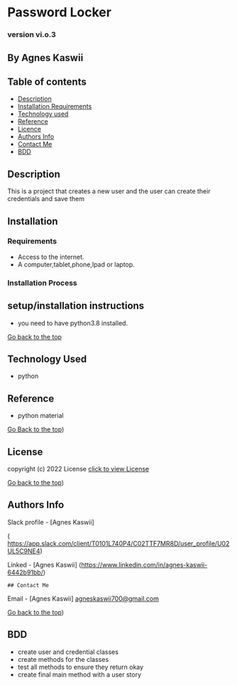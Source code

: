 # Password Locker


### version vi.o.3

## By Agnes Kaswii
## Table of contents

+ [Description](#description)
+ [Installation Requirements](#installation)
+ [Technology used](#technology-used)
+ [Reference](#reference)
+ [Licence](#license)
+ [Authors Info](#author-Info)
+ [Contact Me](#contact-me)
+ [BDD](#bdd)

## Description
<p> This is a project that creates a new user and the user can create their credentials and save them </p>

## Installation

### Requirements
* Access to the internet.
* A computer,tablet,phone,Ipad or laptop.

### Installation Process

## setup/installation instructions
* you need to have python3.8 installed.
 

 [Go back to the top]( #passwordLocker)

 ## Technology Used
 * python

 

 ## Reference
  * python material
  

  [Go Back to the top]( #passwordLocker))

  ## License
   copyright (c) 2022 License [click to view License](lICENSE)

   [Go back to the top](#passwordLocker))

   ## Authors Info

   Slack profile - [Agnes Kaswii]

  ( https://app.slack.com/client/T0101L740P4/C02TTF7MR8D/user_profile/U02UL5C9NE4)

  Linked - [Agnes Kaswii]
  (https://www.linkedin.com/in/agnes-kaswii-6442b91bb/)

    ## Contact Me

  Email - [Agnes Kaswii]
  agneskaswii700@gmail.com

  [Go back to the top](#passwordLocker))

  ## BDD
  * create user and credential classes
  * create methods for the classes
  * test all methods to ensure they return okay
  * create final main method with a user story